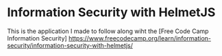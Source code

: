 # Information Security with HelmetJS

This is the application I made to follow along wiht the [Free Code Camp Information Security] https://www.freecodecamp.org/learn/information-security/information-security-with-helmetjs/

